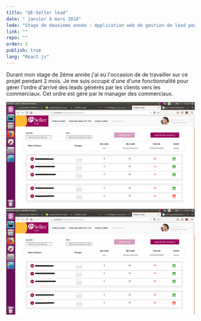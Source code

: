 ```yaml
---
title: "@E-Seller lead"
date: " janvier à mars 2018"
lede: "Stage de deuxieme année : Application web de gestion de lead pour les concessions automobiles"
link: ""
repo: ""
order: 2
publish: true
lang: "React js"
---
```


Durant mon stage de 2éme année j'ai eu l'occasion de de travailler sur ce projet pendant 2 mois. 
Je me suis occupé d'une d'une fonctionnalité pour gérer l'ordre d'arrivé des leads générés par les clients 
vers les commerciaux. Cet ordre est géré par le manager des commerciaux.

<div class="blog-inset">
  <hidden>
    <img src='projet4.png' />
    <img src='projet4.png' />
  </hidden>
  <zoom-image src='projet4.png' zoomSrc='projet4.png' ></zoom-image>
</div>